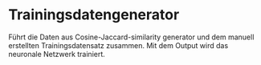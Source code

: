 # Trainingsdatengenerator
Führt die Daten aus Cosine-Jaccard-similarity generator und dem manuell erstellten Trainingsdatensatz zusammen.
Mit dem Output wird das neuronale Netzwerk trainiert.